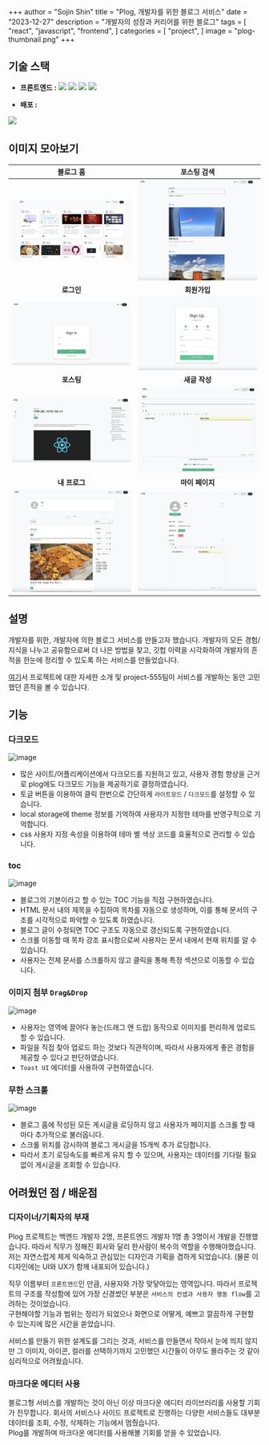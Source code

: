 +++
author = "Sojin Shin"
title = "Plog, 개발자를 위한 블로그 서비스"
date = "2023-12-27"
description = "개발자의 성장과 커리어를 위한 블로그"
tags = [
    "react",
    "javascript",
    "frontend",
]
categories = [
    "project",
]
image = "plog-thumbnail.png"
+++


## 기술 스택
- **프론트엔드 :**
  <img src="https://img.shields.io/badge/typescript-3178C6?style=for-the-badge&logo=typescript&logoColor=white" style="display:inline;">
  <img src="https://img.shields.io/badge/react-61DAFB?style=for-the-badge&logo=react&logoColor=white" style="display:inline;">
  <img src="https://img.shields.io/badge/mui-007FFF?style=for-the-badge&logo=mui&logoColor=white" style="display:inline;">
  <img src="https://img.shields.io/badge/axios-5A29E4?style=for-the-badge&logo=axios&logoColor=white" style="display:inline;">

- **배포 :**
<img src="https://img.shields.io/badge/awsamplify-FF9900?style=for-the-badge&logo=awsamplify&logoColor=white" style="display:inline;">


## 이미지 모아보기

|            블로그 홈             |           포스팅 검색            |
|:----------------------------:|:---------------------------:|
| ![image](plog-thumbnail.png) |  ![image](search_page.png)  |
|          <b>로그인</b>          |         <b>회원가입</b>         |
|     ![image](login.png)      |   ![image](join_page.png)   |
|          <b>포스팅</b>          |        <b>새글 작성</b>         |
|  ![image](posting_page.png)  | ![image](write_posting.png) |
|         <b>내 프로그</b>         |        <b>마이 페이지</b>        |
|     ![image](myplog.png)     |    ![image](mypage.png)     |

## 설명
개발자를 위한, 개발자에 의한 블로그 서비스를 만들고자 했습니다. 개발자의 모든 경험/지식을 나누고 공유함으로써 더 나은 방법을 찾고, 
깃헙 이력을 시각화하여 개발자의 흔적을 한눈에 정리할 수 있도록 하는 서비스를 만들었습니다.  

[여기](https://project-555.github.io/)서 프로젝트에 대한 자세한 소개 및 project-555팀이 서비스를 개발하는 동안 고민했던 흔적을 볼 수 있습니다.


## 기능

### 다크모드
![image](https://plog-file-bucket.s3.ap-northeast-2.amazonaws.com/b3f9e4b2-4260-44b6-a114-bbe58a861678/darkmode.gif)


- 많은 사이트/어플리케이션에서 다크모드를 지원하고 있고, 사용자 경험 향상을 근거로 plog에도 다크모드 기능을 제공하기로 결정하였습니다.
- 토글 버튼을 이용하여 클릭 한번으로 간단하게 `라이트모드` / `다크모드`를 설정할 수 있습니다.
- local storage에 theme 정보를 기억하여 사용자가 지정한 테마를 반영구적으로 기억합니다.
- css 사용자 지정 속성을 이용하여 테마 별 색상 코드를 효율적으로 관리할 수 있습니다.

### toc
![image](https://plog-file-bucket.s3.ap-northeast-2.amazonaws.com/6754f366-dcac-4a74-b037-daaa8f7c1ca6/toc.gif)

- 블로그의 기본이라고 할 수 있는 TOC 기능을 직접 구현하였습니다.
- HTML 문서 내의 제목을 수집하여 목차를 자동으로 생성하며, 이를 통해 문서의 구조를 시각적으로 파악할 수 있도록 하였습니다.
- 블로그 글이 수정되면 TOC 구조도 자동으로 갱신되도록 구현하였습니다.
- 스크롤 이동할 때 목차 강조 표시함으로써 사용자는 문서 내에서 현재 위치를 알 수 있습니다.
- 사용자는 전체 문서를 스크롤하지 않고 클릭을 통해 특정 섹션으로 이동할 수 있습니다.


### 이미지 첨부 `Drag&Drop`
![image](https://plog-file-bucket.s3.ap-northeast-2.amazonaws.com/6754f366-dcac-4a74-b037-daaa8f7c1ca6/toc.gif)

- 사용자는 영역에 끌어다 놓는(드래그 앤 드랍) 동작으로 이미지를 편리하게 업로드할 수 있습니다.
- 파일을 직접 찾아 업로드 하는 것보다 직관적이며, 따라서 사용자에게 좋은 경험을 제공할 수 있다고 판단하였습니다.
- `Toast UI` 에디터를 사용하여 구현하였습니다.


### 무한 스크롤
![image](https://plog-file-bucket.s3.ap-northeast-2.amazonaws.com/6754f366-dcac-4a74-b037-daaa8f7c1ca6/toc.gif)

- 블로그 홈에 작성된 모든 게시글을 로딩하지 않고 사용자가 페이지를 스크롤 할 때마다 추가적으로 불러옵니다.
- 스크롤 위치를 감시하여 블로그 게시글을 15개씩 추가 로딩합니다.
- 따라서 초기 로딩속도를 빠르게 유지 할 수 있으며, 사용자는 데이터를 기다릴 필요 없이 게시글을 조회할 수 있습니다.


## 어려웠던 점 / 배운점

### 디자이너/기획자의 부재
Plog 프로젝트는 백엔드 개발자 2명, 프론트엔드 개발자 1명 총 3명이서 개발을 진행했습니다. 따라서 직무가 정해진 회사와 달리 한사람이 복수의 역할을 수행해야했습니다.  
저는 자연스럽게 제게 익숙하고 관심있는 디자인과 기획을 겸하게 되었습니다. (물론 이 디자인에는 UI와 UX가 함께 내포되어 있습니다.)

직무 이름부터 `프론트엔드`인 만큼, 사용자와 가장 맞닿아있는 영역입니다.
따라서 프로젝트의 구조를 작성함에 있어 가장 신경썼던 부분은 `서비스의 컨셉과 사용자 행동 flow`를 고려하는 것이었습니다.  
구현해야할 기능과 범위는 정리가 되었으나 화면으로 어떻게, 예쁘고 깔끔하게 구현할 수 있는지에 많은 시간을 쏟았습니다.

서비스를 만들기 위한 설계도를 그리는 것과, 서비스를 만들면서 작아서 눈에 띄지 않지만 그 이미지, 아이콘, 컬러를 선택하기까지 고민했던 시간들이 아무도 몰라주는 것 같아 심리적으로 어려웠습니다. 


### 마크다운 에디터 사용
블로그형 서비스를 개발하는 것이 아닌 이상 마크다운 에디터 라이브러리를 사용할 기회가 전무합니다. 회사의 서비스나 사이드 프로젝트로 진행하는 다양한 서비스들도 대부분 데이터를 조회, 수정, 삭제하는 기능에서 멈췄습니다.  
Plog를 개발하며 마크다운 에디터를 사용해볼 기회를 얻을 수 있었습니다. 

